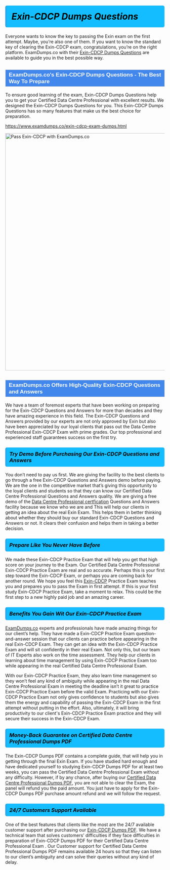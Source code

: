 <h1>                <strong><span style="display: block; color: #000000; background: #14BDFF; border: 0.5px solid #AED6F1; border-left: 3px solid #3498DB; padding: .6em; border-radius: 6px;">                     <em>Exin-CDCP <span class="exam_variation">Dumps Questions</span> </em>                </span></strong>            </h1>                        <p>Everyone wants to know the key to passing the Exin exam on the first attempt. Maybe, you’re also one of them. If you want to know the standard key of             clearing the Exin-CDCP exam, congratulations, you’re on the right platform. ExamDumps.co with their             <a href="https://www.examdumps.co/exin-cdcp-exam-dumps.html">Exin-CDCP <span class="exam_variation">Dumps Questions</span></a> are available to guide you in the best possible way.</p>                        <h2 style="background: #4287ec; border: 1px solid #cccccc; padding: 5px 10px;">                <span style="color: #ffffff;">                    <span style="font-size: 11pt;">                        <span style="line-height: normal;">                            <span style="font-family: Calibri,sans-serif;">                                <strong>                                    <span style="font-size: 13.0pt;">ExamDumps.co's Exin-CDCP <span class="exam_variation">Dumps Questions</span> - The Best Way To Prepare</span>                                </strong>                            </span>                        </span>                    </span>                </span>            </h2>                        <p>To ensure good learning of the exam,  Exin-CDCP <span class="exam_variation">Dumps Questions</span> help you to get your Certified Data Centre Professional with excellent results.             We designed the Exin-CDCP <span class="exam_variation">Dumps Questions</span> for you. This Exin-CDCP <span class="exam_variation">Dumps Questions</span> has so many features that make us the best choice for preparation.</p>                        <p><a href="https://www.examdumps.co/exin-cdcp-exam-dumps.html">https://www.examdumps.co/exin-cdcp-exam-dumps.html</a></p>                        <p><a href="https://www.examdumps.co/"><img src="https://www.examdumps.co//images/banners/big-sale-20-percent-discount-offer-examdumps.jpg" class="postImage" alt="Pass Exin-CDCP with ExamDumps.co" width="750"></a></p>                            <h2 style="background: #4287ec; border: 1px solid #cccccc; padding: 5px 10px;">                <span style="color: #ffffff;">                    <span style="font-size: 11pt;">                        <span style="line-height: normal;">                            <span style="font-family: Calibri,sans-serif;">                                <strong>                                    <span style="font-size: 13.0pt;">ExamDumps.co Offers High-Quality Exin-CDCP <span class="exam_variation2">Questions and Answers</span></span>                                </strong>                            </span>                        </span>                    </span>                </span>            </h2>                        <p>We have a team of foremost experts that have been working on preparing for the Exin-CDCP <span class="exam_variation2">Questions and Answers</span>  for more than decades and they have             amazing experience in this field. The Exin-CDCP <span class="exam_variation2">Questions and Answers</span> provided by our experts are not only approved by Exin but also have been             appreciated by our loyal clients that pass out the Data Centre Professional Exin-CDCP Exam with prime grades. Our top professional and             experienced staff guarantees success on the first try.</p>                        <h3>                <strong>                    <span style="display: block; color: #000000; background: #14BDFF; border: 0.5px solid #AED6F1; border-left: 3px solid #3498DB; padding: .6em; border-radius: 6px;">                        <em>Try Demo Before Purchasing Our Exin-CDCP <span class="exam_variation2">Questions and Answers</span></em>                    </span>                </strong>            </h3>                        <p>You don’t need to pay us first. We are giving the facility to the best clients to go through a free Exin-CDCP <span class="exam_variation2">Questions and Answers</span> demo before paying.             We are the one in the competitive market that’s giving this opportunity to the loyal clients and students so that they can know our             Certified Data Centre Professional <span class="exam_variation2">Questions and Answers</span> quality. We are giving a free demo of the <a href="https://www.examdumps.co/data-centre-professional-exam-dumps.html">Data Centre Professional certfication</a> <span class="exam_variation2">Questions and Answers</span> facility             because we know who we are and This will help our clients in getting an idea about the real Exin Exam. This helps them in better thinking             about whether they should buy our standard Exin-CDCP <span class="exam_variation2">Questions and Answers</span> or not. It clears their confusion and helps them in taking a better decision.</p>                        <h3>                <strong>                    <span style="display: block; color: #000000; background: #14BDFF; border: 0.5px solid #AED6F1; border-left: 3px solid #3498DB; padding: .6em; border-radius: 6px;">                        <em>Prepare Like You Never Have Before</em>                    </span>                </strong>            </h3>                        <p>We made these Exin-CDCP <span class="exam_variation3">Practice Exam</span> that will help you get that high score on your journey to the Exam. Our Certified Data Centre Professional Exin-CDCP <span class="exam_variation3">Practice Exam</span>             are real and so accurate. Perhaps this is your first step toward the Exin-CDCP Exam, or perhaps you are coming back for another round. We hope             you feel this <a href="https://www.examdumps.co/exin-exam-dumps.html">Exin-CDCP</a> <span class="exam_variation3">Practice Exam</span> teaches you and prepares you to pass the Exam in first attempt. If this is your first study             Exin-CDCP <span class="exam_variation3">Practice Exam</span>, take a moment to relax. This could be the first step to a new highly paid job and an amazing career.</p>                        <h3>                <strong>                    <span style="display: block; color: #000000; background: #14BDFF; border: 0.5px solid #AED6F1; border-left: 3px solid #3498DB; padding: .6em; border-radius: 6px;">                        <em>Benefits You Gain Wit Our Exin-CDCP <span class="exam_variation3">Practice Exam</span></em>                    </span>                </strong>            </h3>                        <p><a href="https://www.examdumps.co/">ExamDumps.co</a> experts and professionals have made amazing things for our client’s help. They have made a Exin-CDCP <span class="exam_variation3">Practice Exam</span> question-and-answer session that             our clients can practice before appearing in the real Exin-CDCP Exam. They can get an idea with the  Exin-CDCP <span class="exam_variation3">Practice Exam</span> and will             sit confidently in their real Exam. Not only this, but our team of IT Experts also work on the time assessment. They help our clients in learning about             time management by using Exin-CDCP <span class="exam_variation3">Practice Exam</span>  too while appearing in the real Certified Data Centre Professional Exam. </p>                        <p>With our Exin-CDCP <span class="exam_variation3">Practice Exam</span>, they also learn time management so they won’t feel any kind of ambiguity while appearing in the real             Data Centre Professional Exam in meeting the deadline isn’t it great to practice Exin-CDCP <span class="exam_variation3">Practice Exam</span> before the valid Exam. Practicing with             our Exin-CDCP <span class="exam_variation3">Practice Exam</span> not only gives confidence to students but also gives them the energy and capability of passing the Exin-CDCP Exam in the first             attempt without putting in the effort. Also, ultimately, it will bring productivity to our client's Exin-CDCP <span class="exam_variation3">Practice Exam</span> practice and they will             secure their success in the Exin-CDCP Exam.</p>                        <h3>                <strong>                    <span style="display: block; color: #000000; background: #14BDFF; border: 0.5px solid #AED6F1; border-left: 3px solid #3498DB; padding: .6em; border-radius: 6px;">                        <em>Money-Back Guarantee on Certified Data Centre Professional <span class="exam_variation4">Dumps PDF</span></em>                    </span>                </strong>            </h3>                        <p>The Exin-CDCP <span class="exam_variation4">Dumps PDF</span> contains a complete guide, that will help you in getting through the final Exin Exam. If you have studied hard enough and have             dedicated yourself to studying Exin-CDCP <span class="exam_variation4">Dumps PDF</span> for at least two weeks, you can pass the Certified Data Centre Professional Exam without any difficulty. However,             if by any chance, after buying our <a href="https://www.examdumps.co/exin-cdcp-exam-dumps.html">Certified Data Centre Professional <span class="exam_variation4">Dumps PDF</span></a>, you are not able to clear the Exam, the panel will refund you the paid amount.             You just have to apply for the Exin-CDCP <span class="exam_variation4">Dumps PDF</span> purchase amount refund and we will follow the request.</p>                        <h3>                <strong>                    <span style="display: block; color: #000000; background: #14BDFF; border: 0.5px solid #AED6F1; border-left: 3px solid #3498DB; padding: .6em; border-radius: 6px;">                        <em>24/7 Customers Support Available</em>                    </span>                </strong>            </h3>                        <p>One of the best features that clients like the most are the 24/7 available customer support after purchasing our <a href="https://www.examdumps.co/exin-cdcp-exam-dumps.html">Exin-CDCP <span class="exam_variation4">Dumps PDF</span></a>.             We have a technical team that solves customers’ difficulties if they face difficulties in preparation of Exin-CDCP <span class="exam_variation4">Dumps PDF</span> for             their Certified Data Centre Professional Exam . Our Customer support for Certified Data Centre Professional <span class="exam_variation4">Dumps PDF</span> remains available 24 hours so that they can listen to our             client’s ambiguity and can solve their queries without any kind of delay.</p>                    
